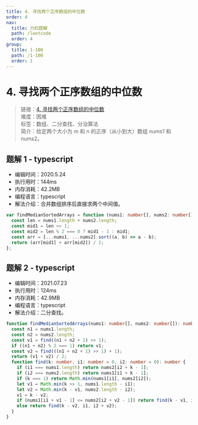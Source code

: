 ```yaml
---
title: 4. 寻找两个正序数组的中位数
order: 4
nav:
  title: 力扣题解
  path: /leetcode
  order: 4
group:
  title: 1-100
  path: /1-100
  order: 1
---
```


# 4. 寻找两个正序数组的中位数

> 链接：[4. 寻找两个正序数组的中位数](https://leetcode-cn.com/problems/median-of-two-sorted-arrays/)  
> 难度：困难  
> 标签：数组、二分查找、分治算法  
> 简介：给定两个大小为 m 和 n 的正序（从小到大）数组 nums1 和 nums2。

## 题解 1 - typescript

- 编辑时间：2020.5.24
- 执行用时：144ms
- 内存消耗：42.2MB
- 编程语言：typescript
- 解法介绍：合并数组排序后直接求两个中间值。

```typescript
var findMedianSortedArrays = function (nums1: number[], nums2: number[]): number {
  const len = nums1.length + nums2.length;
  const mid1 = len >> 1;
  const mid2 = len % 2 === 0 ? mid1 - 1 : mid1;
  const arr = [...nums1, ...nums2].sort((a, b) => a - b);
  return (arr[mid1] + arr[mid2]) / 2;
};
```

## 题解 2 - typescript

- 编辑时间：2021.07.23
- 执行用时：124ms
- 内存消耗：42.9MB
- 编程语言：typescript
- 解法介绍：二分查找。

```typescript
function findMedianSortedArrays(nums1: number[], nums2: number[]): number {
  const n1 = nums1.length;
  const n2 = nums2.length;
  const v1 = find((n1 + n2 + 1) >> 1);
  if ((n1 + n2) % 2 === 1) return v1;
  const v2 = find(((n1 + n2 + 1) >> 1) + 1);
  return (v1 + v2) / 2;
  function find(k: number, i1: number = 0, i2: number = 0): number {
    if (i1 === nums1.length) return nums2[i2 + k - 1];
    if (i2 === nums2.length) return nums1[i1 + k - 1];
    if (k === 1) return Math.min(nums1[i1], nums2[i2]);
    let v1 = Math.min(k >> 1, nums1.length - i1);
    let v2 = Math.min(k - v1, nums2.length - i2);
    v1 = k - v2;
    if (nums1[i1 + v1 - 1] <= nums2[i2 + v2 - 1]) return find(k - v1, i1 + v1, i2);
    else return find(k - v2, i1, i2 + v2);
  }
}
```
